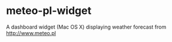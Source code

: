 meteo-pl-widget
===============

A dashboard widget (Mac OS X) displaying weather forecast from http://www.meteo.pl
